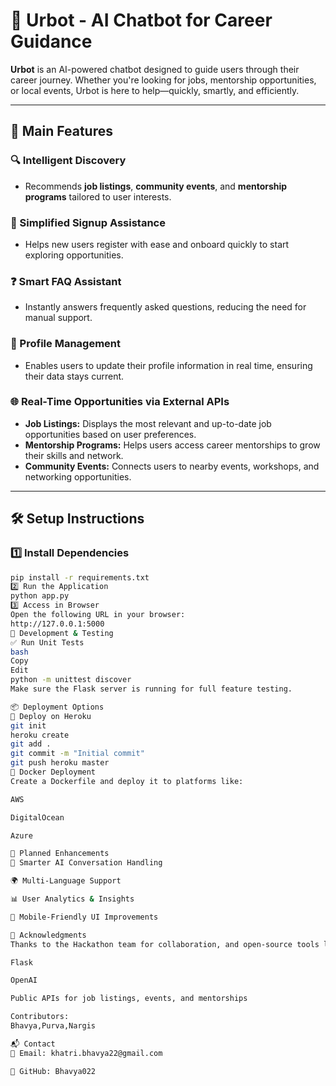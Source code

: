 # 🌟 Urbot - AI Chatbot for Career Guidance

**Urbot** is an AI-powered chatbot designed to guide users through their career journey. Whether you're looking for jobs, mentorship opportunities, or local events, Urbot is here to help—quickly, smartly, and efficiently.

---

## 🚀 Main Features

### 🔍 Intelligent Discovery
- Recommends **job listings**, **community events**, and **mentorship programs** tailored to user interests.

### 📝 Simplified Signup Assistance
- Helps new users register with ease and onboard quickly to start exploring opportunities.

### ❓ Smart FAQ Assistant
- Instantly answers frequently asked questions, reducing the need for manual support.

### 👤 Profile Management
- Enables users to update their profile information in real time, ensuring their data stays current.

### 🌐 Real-Time Opportunities via External APIs
- **Job Listings:** Displays the most relevant and up-to-date job opportunities based on user preferences.
- **Mentorship Programs:** Helps users access career mentorships to grow their skills and network.
- **Community Events:** Connects users to nearby events, workshops, and networking opportunities.

---

## 🛠️ Setup Instructions

### 1️⃣ Install Dependencies

```bash
pip install -r requirements.txt
2️⃣ Run the Application
python app.py
3️⃣ Access in Browser
Open the following URL in your browser:
http://127.0.0.1:5000
🧪 Development & Testing
✅ Run Unit Tests
bash
Copy
Edit
python -m unittest discover
Make sure the Flask server is running for full feature testing.

📦 Deployment Options
🔹 Deploy on Heroku
git init
heroku create
git add .
git commit -m "Initial commit"
git push heroku master
🐳 Docker Deployment
Create a Dockerfile and deploy it to platforms like:

AWS

DigitalOcean

Azure

🔮 Planned Enhancements
🤖 Smarter AI Conversation Handling

🌍 Multi-Language Support

📊 User Analytics & Insights

📱 Mobile-Friendly UI Improvements

🙌 Acknowledgments
Thanks to the Hackathon team for collaboration, and open-source tools like:

Flask

OpenAI

Public APIs for job listings, events, and mentorships

Contributors:
Bhavya,Purva,Nargis

📬 Contact
📧 Email: khatri.bhavya22@gmail.com

🐙 GitHub: Bhavya022


